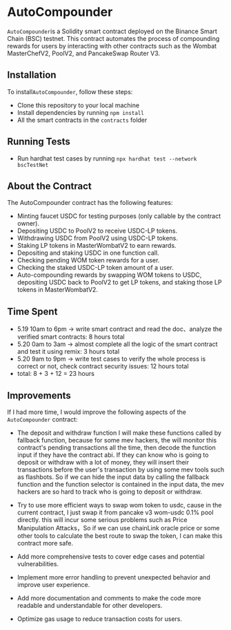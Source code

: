 # AutoCompounder

`AutoCompounder`is a Solidity smart contract deployed on the Binance Smart Chain (BSC) testnet. This contract automates the process of compounding rewards for users by interacting with other contracts such as the Wombat MasterChefV2, PoolV2, and PancakeSwap Router V3.

## Installation

To install`AutoCompounder`,  follow these steps:
- Clone this repository to your local machine
- Install dependencies by running `npm install`
- All the smart contracts in the `contracts` folder

## Running Tests
- Run hardhat test cases by running `npx hardhat test --network bscTestNet`

## About the Contract
The AutoCompounder contract has the following features:

- Minting faucet USDC for testing purposes (only callable by the contract owner).
- Depositing USDC to PoolV2 to receive USDC-LP tokens.
- Withdrawing USDC from PoolV2 using USDC-LP tokens.
- Staking LP tokens in MasterWombatV2 to earn rewards.
- Depositing and staking USDC in one function call.
- Checking pending WOM token rewards for a user.
- Checking the staked USDC-LP token amount of a user.
- Auto-compounding rewards by swapping WOM tokens to USDC, depositing USDC back to PoolV2 to get LP tokens, and staking those LP tokens in MasterWombatV2.

## Time Spent
- 5.19 10am to 6pm -> write smart contract and read the doc、analyze the verified smart contracts: 8 hours total
- 5.20 0am to 3am -> almost complete all the logic of the smart contract and test it using remix: 3 hours total
- 5.20 9am to 9pm -> write test cases to verify the whole process is correct or not, check contract security issues: 12 hours total
- total: 8 + 3 + 12 = 23 hours

## Improvements
If I had more time, I would improve the following aspects of the `AutoCompounder` contract:
- The deposit and withdraw function I will make these functions called by fallback function, because for some mev hackers, the will monitor 
this contract's pending transactions all the time, then decode the function input if they have the contract abi. If they can know who is going
to deposit or withdraw with a lot of money, they will insert their transactions before the user's transaction by using some mev tools such as 
flashbots. So if we can hide the input data by calling the fallback function and the function selector is contained in the input data, the mev
hackers are so hard to track who is going to deposit or withdraw.


- Try to use more efficient ways to swap wom token to usdc, cause in the current contract, I just swap it from pancake v3 wom-usdc 0.1% pool directly.
this will incur some serious problems such as Price Manipulation Attacks，So if we can use chainLink oracle price or some other tools to calculate the best
route to swap the token, I can make this contract more safe.


- Add more comprehensive tests to cover edge cases and potential vulnerabilities.


- Implement more error handling to prevent unexpected behavior and improve user experience.


- Add more documentation and comments to make the code more readable and understandable for other developers.


- Optimize gas usage to reduce transaction costs for users.

